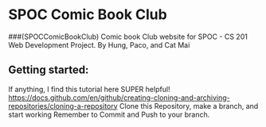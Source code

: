 # SPOC Comic Book Club 
###(SPOCComicBookClub)
Comic book Club website for SPOC - CS 201 Web Development Project. By Hung, Paco, and Cat Mai

## Getting started:
If anything, I find this tutorial here SUPER helpful!
https://docs.github.com/en/github/creating-cloning-and-archiving-repositories/cloning-a-repository
Clone this Repository, make a branch, and start working
Remember to Commit and Push to your branch.
